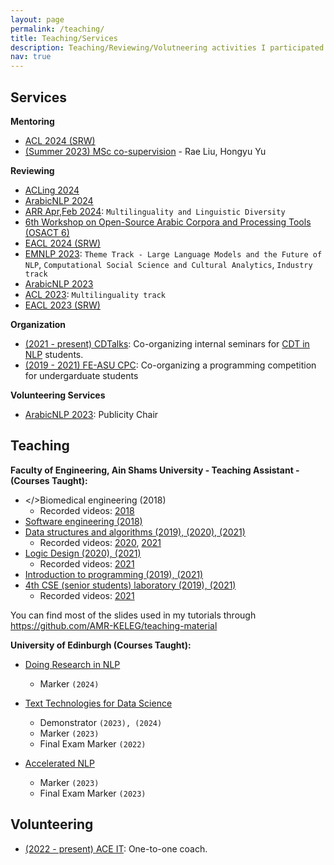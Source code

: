 ```yaml
---
layout: page
permalink: /teaching/
title: Teaching/Services
description: Teaching/Reviewing/Volutneering activities I participated in.
nav: true
---
```


## Services
**Mentoring**
- <u>ACL 2024 (SRW)</u>
- <u>(Summer 2023) MSc co-supervision</u> - Rae Liu, Hongyu Yu


**Reviewing**
- [ACLing 2024](https://acling.org/program-committee/)
- [ArabicNLP 2024](https://arabicnlp2024.sigarab.org)
- <u>ARR Apr,Feb 2024</u>: `Multilinguality and Linguistic Diversity`
- [6th Workshop on Open-Source Arabic Corpora and Processing Tools (OSACT 6)](https://osact-lrec.github.io/#committees)
- [EACL 2024 (SRW)](https://sites.google.com/view/eacl2024srw/committees)
- <u>EMNLP 2023</u>: `Theme Track - Large Language Models and the Future of NLP`, `Computational Social Science and Cultural Analytics`, `Industry track`
- [ArabicNLP 2023](https://arabicnlp2023.sigarab.org/program-committee)
- <u>ACL 2023</u>: `Multilinguality track`
- [EACL 2023 (SRW)](https://sites.google.com/view/eacl2023srw/commitees)

**Organization**
- <u>(2021 - present) CDTalks</u>: Co-organizing internal seminars for [CDT in NLP](https://web.inf.ed.ac.uk/cdt/natural-language-processing) students.
- <u>(2019 - 2021) FE-ASU CPC</u>: Co-organizing a programming competition for undergarduate students

**Volunteering Services**
- [ArabicNLP 2023](https://arabicnlp2023.sigarab.org/organizers/): Publicity Chair

## Teaching
**Faculty of Engineering, Ain Shams University - Teaching Assistant - (Courses Taught):**
- </>Biomedical engineering (2018)</u>
  - Recorded videos: [2018](https://www.youtube.com/playlist?list=PLYq-G4vgX5BwpKNDCpwlELJi0phWhYjyI)
- <u>Software engineering (2018)</u>
- <u>Data structures and algorithms (2019), (2020), (2021)</u>
  - Recorded videos: [2020](https://www.youtube.com/playlist?list=PLYq-G4vgX5Bxv-nmJ63TMlceEgchOOWCJ), [2021](https://www.youtube.com/playlist?list=PLSAVCAIEVqa8yHjRC1XgU2EhSLHB41A1E)
- <u>Logic Design (2020), (2021)</u>
  - Recorded videos: [2021](https://www.youtube.com/playlist?list=PLYq-G4vgX5BxPXo_bZ_yuAGzMEH7V52Y9)
- <u>Introduction to programming (2019), (2021)</u>
- <u>4th CSE (senior students) laboratory (2019), (2021)</u>
  - Recorded videos: [2021](https://www.youtube.com/playlist?list=PLYq-G4vgX5Bw1TFu3hlXjPO5qUJNMuAHD)

You can find most of the slides used in my tutorials through <a href="https://github.com/AMR-KELEG/teaching-material"> https://github.com/AMR-KELEG/teaching-material</a>

**University of Edinburgh (Courses Taught):**
- <u>Doing Research in NLP</u>
  - Marker `(2024)`

- <u>Text Technologies for Data Science</u>
  - Demonstrator `(2023), (2024)`
  - Marker `(2023)`
  - Final Exam Marker `(2022)`

- <u>Accelerated NLP</u>
  - Marker `(2023)`
  - Final Exam Marker `(2023)`


## Volunteering
- <u>(2022 - present) [ACE IT](https://aceit.org.uk/)</u>: One-to-one coach.
